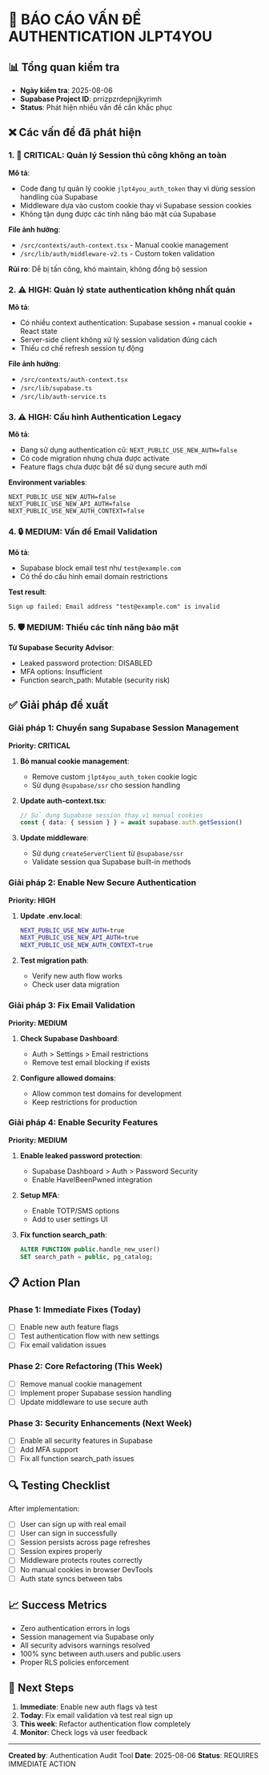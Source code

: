 # 🔐 BÁO CÁO VẤN ĐỀ AUTHENTICATION JLPT4YOU

## 📊 Tổng quan kiểm tra
- **Ngày kiểm tra**: 2025-08-06
- **Supabase Project ID**: prrizpzrdepnjjkyrimh
- **Status**: Phát hiện nhiều vấn đề cần khắc phục

## ❌ Các vấn đề đã phát hiện

### 1. 🚨 CRITICAL: Quản lý Session thủ công không an toàn
**Mô tả**: 
- Code đang tự quản lý cookie `jlpt4you_auth_token` thay vì dùng session handling của Supabase
- Middleware dựa vào custom cookie thay vì Supabase session cookies
- Không tận dụng được các tính năng bảo mật của Supabase

**File ảnh hưởng**:
- `/src/contexts/auth-context.tsx` - Manual cookie management
- `/src/lib/auth/middleware-v2.ts` - Custom token validation

**Rủi ro**: Dễ bị tấn công, khó maintain, không đồng bộ session

### 2. ⚠️ HIGH: Quản lý state authentication không nhất quán
**Mô tả**:
- Có nhiều context authentication: Supabase session + manual cookie + React state
- Server-side client không xử lý session validation đúng cách
- Thiếu cơ chế refresh session tự động

**File ảnh hưởng**:
- `/src/contexts/auth-context.tsx`
- `/src/lib/supabase.ts`
- `/src/lib/auth-service.ts`

### 3. ⚠️ HIGH: Cấu hình Authentication Legacy
**Mô tả**:
- Đang sử dụng authentication cũ: `NEXT_PUBLIC_USE_NEW_AUTH=false`
- Có code migration nhưng chưa được activate
- Feature flags chưa được bật để sử dụng secure auth mới

**Environment variables**:
```
NEXT_PUBLIC_USE_NEW_AUTH=false
NEXT_PUBLIC_USE_NEW_API_AUTH=false
NEXT_PUBLIC_USE_NEW_AUTH_CONTEXT=false
```

### 4. 🔒 MEDIUM: Vấn đề Email Validation
**Mô tả**:
- Supabase block email test như `test@example.com`
- Có thể do cấu hình email domain restrictions

**Test result**:
```
Sign up failed: Email address "test@example.com" is invalid
```

### 5. 🛡️ MEDIUM: Thiếu các tính năng bảo mật
**Từ Supabase Security Advisor**:
- Leaked password protection: DISABLED
- MFA options: Insufficient
- Function search_path: Mutable (security risk)

## ✅ Giải pháp đề xuất

### Giải pháp 1: Chuyển sang Supabase Session Management
**Priority: CRITICAL**

1. **Bỏ manual cookie management**:
   - Remove custom `jlpt4you_auth_token` cookie logic
   - Sử dụng `@supabase/ssr` cho session handling

2. **Update auth-context.tsx**:
   ```typescript
   // Sử dụng Supabase session thay vì manual cookies
   const { data: { session } } = await supabase.auth.getSession()
   ```

3. **Update middleware**:
   - Sử dụng `createServerClient` từ `@supabase/ssr`
   - Validate session qua Supabase built-in methods

### Giải pháp 2: Enable New Secure Authentication
**Priority: HIGH**

1. **Update .env.local**:
   ```bash
   NEXT_PUBLIC_USE_NEW_AUTH=true
   NEXT_PUBLIC_USE_NEW_API_AUTH=true
   NEXT_PUBLIC_USE_NEW_AUTH_CONTEXT=true
   ```

2. **Test migration path**:
   - Verify new auth flow works
   - Check user data migration

### Giải pháp 3: Fix Email Validation
**Priority: MEDIUM**

1. **Check Supabase Dashboard**:
   - Auth > Settings > Email restrictions
   - Remove test email blocking if exists

2. **Configure allowed domains**:
   - Allow common test domains for development
   - Keep restrictions for production

### Giải pháp 4: Enable Security Features
**Priority: MEDIUM**

1. **Enable leaked password protection**:
   - Supabase Dashboard > Auth > Password Security
   - Enable HaveIBeenPwned integration

2. **Setup MFA**:
   - Enable TOTP/SMS options
   - Add to user settings UI

3. **Fix function search_path**:
   ```sql
   ALTER FUNCTION public.handle_new_user() 
   SET search_path = public, pg_catalog;
   ```

## 📋 Action Plan

### Phase 1: Immediate Fixes (Today)
- [ ] Enable new auth feature flags
- [ ] Test authentication flow with new settings
- [ ] Fix email validation issues

### Phase 2: Core Refactoring (This Week)
- [ ] Remove manual cookie management
- [ ] Implement proper Supabase session handling
- [ ] Update middleware to use secure auth

### Phase 3: Security Enhancements (Next Week)
- [ ] Enable all security features in Supabase
- [ ] Add MFA support
- [ ] Fix all function search_path issues

## 🔍 Testing Checklist

After implementation:
- [ ] User can sign up with real email
- [ ] User can sign in successfully
- [ ] Session persists across page refreshes
- [ ] Session expires properly
- [ ] Middleware protects routes correctly
- [ ] No manual cookies in browser DevTools
- [ ] Auth state syncs between tabs

## 📈 Success Metrics

- Zero authentication errors in logs
- Session management via Supabase only
- All security advisors warnings resolved
- 100% sync between auth.users and public.users
- Proper RLS policies enforcement

## 🚀 Next Steps

1. **Immediate**: Enable new auth flags và test
2. **Today**: Fix email validation và test real sign up
3. **This week**: Refactor authentication flow completely
4. **Monitor**: Check logs và user feedback

---

**Created by**: Authentication Audit Tool
**Date**: 2025-08-06
**Status**: REQUIRES IMMEDIATE ACTION
